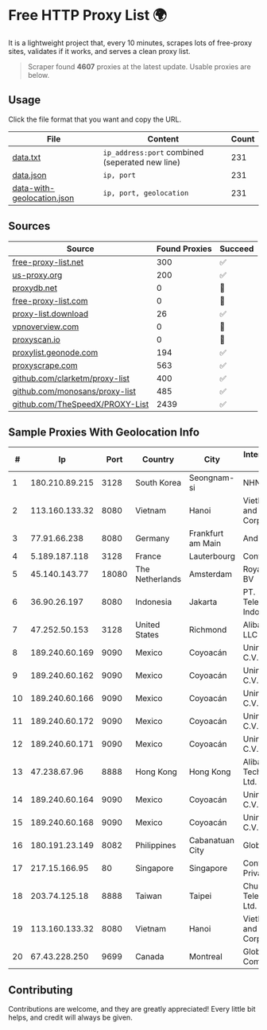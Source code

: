 
# Free HTTP Proxy List 🌍

It is a lightweight project that, every 10 minutes, scrapes lots of free-proxy sites, validates if it works, and serves a clean proxy list.


> Scraper found **4607** proxies at the latest update. Usable proxies are below.

## Usage

Click the file format that you want and copy the URL.


|File|Content|Count|
|----|-------|-----|
|[data.txt](https://raw.githubusercontent.com/themiralay/Proxy-List-World/master/data.txt)|`ip_address:port` combined (seperated new line)|231|
|[data.json](https://raw.githubusercontent.com/themiralay/Proxy-List-World/master/data.json)|`ip, port`|231|
|[data-with-geolocation.json](https://raw.githubusercontent.com/themiralay/Proxy-List-World/master/data-with-geolocation.json)|`ip, port, geolocation`|231|

## Sources

|Source|Found Proxies|Succeed|
|------|-------------|-------|
|[free-proxy-list.net](https://free-proxy-list.net)|300|✅|
|[us-proxy.org](https://www.us-proxy.org)|200|✅|
|[proxydb.net](http://proxydb.net)|0|🚫|
|[free-proxy-list.com](https://free-proxy-list.com/?page=&port=&type%5B%5D=http&type%5B%5D=https&up_time=0&search=Search)|0|🚫|
|[proxy-list.download](https://www.proxy-list.download/HTTP)|26|✅|
|[vpnoverview.com](https://vpnoverview.com/privacy/anonymous-browsing/free-proxy-servers)|0|🚫|
|[proxyscan.io](https://www.proxyscan.io)|0|🚫|
|[proxylist.geonode.com](https://proxylist.geonode.com/api/proxy-list?limit=300&page=1&sort_by=lastChecked&sort_type=desc&protocols=http,https)|194|✅|
|[proxyscrape.com](https://api.proxyscrape.com/v2/?request=displayproxies&protocol=http&timeout=10000&country=all&ssl=all&anonymity=all)|563|✅|
|[github.com/clarketm/proxy-list](https://raw.githubusercontent.com/clarketm/proxy-list/master/proxy-list-raw.txt)|400|✅|
|[github.com/monosans/proxy-list](https://raw.githubusercontent.com/monosans/proxy-list/main/proxies/http.txt)|485|✅|
|[github.com/TheSpeedX/PROXY-List](https://raw.githubusercontent.com/TheSpeedX/PROXY-List/master/http.txt)|2439|✅|


## Sample Proxies With Geolocation Info

|#|Ip|Port|Country|City|Internet Service Provider|
|-|--|----|-------|----|-------------------------|
|1|180.210.89.215|3128|South Korea|Seongnam-si|NHNCLOUD|
|2|113.160.133.32|8080|Vietnam|Hanoi|VietNam Post and Telecom Corporation|
|3|77.91.66.238|8080|Germany|Frankfurt am Main|Andrii Hrosh|
|4|5.189.187.118|3128|France|Lauterbourg|Contabo GmbH|
|5|45.140.143.77|18080|The Netherlands|Amsterdam|RoyaleHosting BV|
|6|36.90.26.197|8080|Indonesia|Jakarta|PT. Telekomunikasi Indonesia|
|7|47.252.50.153|3128|United States|Richmond|Alibaba Cloud LLC|
|8|189.240.60.169|9090|Mexico|Coyoacán|Uninet S.A. de C.V.|
|9|189.240.60.162|9090|Mexico|Coyoacán|Uninet S.A. de C.V.|
|10|189.240.60.166|9090|Mexico|Coyoacán|Uninet S.A. de C.V.|
|11|189.240.60.172|9090|Mexico|Coyoacán|Uninet S.A. de C.V.|
|12|189.240.60.171|9090|Mexico|Coyoacán|Uninet S.A. de C.V.|
|13|47.238.67.96|8888|Hong Kong|Hong Kong|Alibaba (US) Technology Co., Ltd.|
|14|189.240.60.164|9090|Mexico|Coyoacán|Uninet S.A. de C.V.|
|15|189.240.60.168|9090|Mexico|Coyoacán|Uninet S.A. de C.V.|
|16|180.191.23.149|8082|Philippines|Cabanatuan City|Globe Telecom|
|17|217.15.166.95|80|Singapore|Singapore|Contabo Asia Private Limited|
|18|203.74.125.18|8888|Taiwan|Taipei|Chunghwa Telecom Co., Ltd.|
|19|113.160.133.32|8080|Vietnam|Hanoi|VietNam Post and Telecom Corporation|
|20|67.43.228.250|9699|Canada|Montreal|GloboTech Communications|



## Contributing

Contributions are welcome, and they are greatly appreciated! Every
little bit helps, and credit will always be given.


